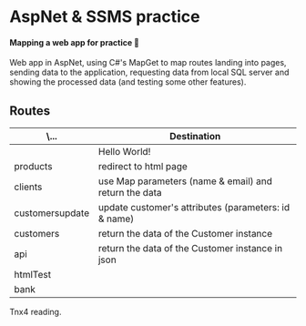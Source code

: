 # AspNet & SSMS practice

#### Mapping a web app for practice :penguin:

Web app in AspNet, using C#'s MapGet to map routes landing into pages, sending data to the application, requesting data from local SQL server and showing the processed data (and testing some other features).

## Routes
|      \\...      |                     Destination                        |
|-----------------|--------------------------------------------------------|
|                 | Hello World!                                           |
| products        | redirect to html page                                  |
| clients         | use Map parameters (name & email) and return the data  |
| customersupdate | update customer's attributes (parameters: id & name)   |
| customers       | return the data of the Customer instance               |
| api             | return the data of the Customer instance in json       |
| htmlTest        |                                                        |
| bank            |                                                        |

Tnx4 reading.
